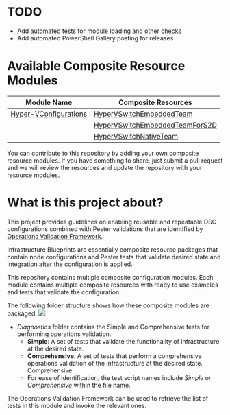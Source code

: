 # TODO #
- Add automated tests for module loading and other checks
- Add automated PowerShell Gallery posting for releases

# Available Composite Resource Modules #
| Module Name  | Composite Resources |
| -----------  | ------------------- |
| [Hyper-VConfigurations](https://www.powershellgallery.com/packages/Hyper-VConfigurations) | [HyperVSwitchEmbeddedTeam](https://github.com/rchaganti/InfraBlueprints/tree/Dev/Hyper-VConfigurations/DSCResources/HyperVSwitchEmbeddedTeam) |
|  | [HyperVSwitchEmbeddedTeamForS2D](https://github.com/rchaganti/InfraBlueprints/tree/Dev/Hyper-VConfigurations/DSCResources/HyperVSwitchEmbeddedTeamForS2D) |
|  | [HyperVSwitchNativeTeam](https://github.com/rchaganti/InfraBlueprints/tree/Dev/Hyper-VConfigurations/DSCResources/HyperVSwitchNativeTeam) |

You can contribute to this repository by adding your own composite resource modules. If you have something to share, just submit a pull request and we will review the resources and update the repository with your resource modules.

# What is this project about? #

This project provides guidelines on enabling reusable and repeatable DSC configurations combined with Pester validations that are identified by [Operations Validation Framework](https://github.com/PowerShell/Operation-Validation-Framework).

Infrastructure Blueprints are essentially composite resource packages that contain node configurations and Pester tests that validate desired state and integration after the configuration is applied.

This repository contains multiple composite configuration modules. Each module contains multiple composite resources with ready to use examples and tests that validate the configuration.
 
The following folder structure shows how these composite modules are packaged.
![](http://i.imgur.com/4QZnVg5.png)

- *Diagnostics* folder contains the Simple and Comprehensive tests for performing operations validation.
	- **Simple**: A set of tests that validate the functionality of infrastructure at the desired state.
	- **Comprehensive**: A set of tests that perform a comprehensive operations validation of the infrastructure at the desired state. Comprehensive 
	- For ease of identification, the test script names include *Simple* or *Comprehensive* within the file name.

The Operations Validation Framework can be used to retrieve the list of tests in this module and invoke the relevant ones.